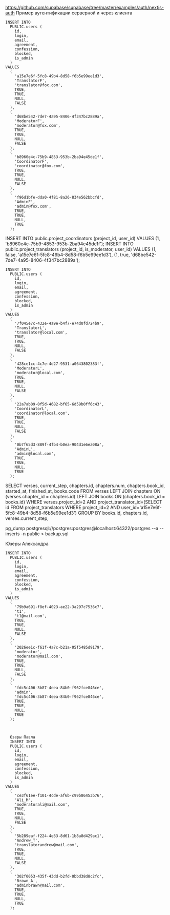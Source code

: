 https://github.com/supabase/supabase/tree/master/examples/auth/nextjs-auth
Пример аутентификации серверной и через клиента

    INSERT INTO
      PUBLIC.users (
        id,
        login,
        email,
        agreement,
        confession,
        blocked,
        is_admin
      )
    VALUES
      (
        'a15e7e6f-5fc8-49b4-8d58-f6b5e99ee1d3',
        'TranslatorF',
        'translator@fox.com',
        TRUE,
        TRUE,
        NULL,
        FALSE
      ),
      (
        'd68be542-7de7-4a95-8406-4f347bc2889a',
        'ModeratorF',
        'moderator@fox.com',
        TRUE,
        TRUE,
        NULL,
        FALSE
      ),
      (
        'b8960e4c-75b9-4853-953b-2ba94e45de1f',
        'CoordinatorF',
        'coordinator@fox.com',
        TRUE,
        TRUE,
        NULL,
        FALSE
      ),
      (
        'f96d1bfe-dda0-4f81-8a26-834e562bbcfd',
        'AdminF',
        'admin@fox.com',
        TRUE,
        TRUE,
        NULL,
        TRUE
      );
INSERT INTO public.project_coordinators (project_id, user_id) VALUES (1, 'b8960e4c-75b9-4853-953b-2ba94e45de1f');
INSERT INTO public.project_translators (project_id, is_moderator, user_id) VALUES
(1, false, 'a15e7e6f-5fc8-49b4-8d58-f6b5e99ee1d3'),
(1, true, 'd68be542-7de7-4a95-8406-4f347bc2889a');





    INSERT INTO
      PUBLIC.users (
        id,
        login,
        email,
        agreement,
        confession,
        blocked,
        is_admin
      )
    VALUES
      (
        '7f045e7c-432e-4a9e-b4f7-e74d0fd724b9',
        'TranslatorL',
        'translator@local.com',
        TRUE,
        TRUE,
        NULL,
        FALSE
      ),
      (
        '428ce1cc-4c7e-4d27-9531-a0643802383f',
        'ModeratorL',
        'moderator@local.com',
        TRUE,
        TRUE,
        NULL,
        FALSE
      ),
      (
        '22a7ab09-0f5d-4682-bf65-6d59b0ff6c43',
        'CoordinatorL',
        'coordinator@local.com',
        TRUE,
        TRUE,
        NULL,
        FALSE
      ),
      (
        '0b7f65d3-889f-4fb4-b0ea-904d1e6ea08a',
        'AdminL',
        'admin@local.com',
        TRUE,
        TRUE,
        NULL,
        TRUE
      );

SELECT verses, current_step, chapters.id, chapters.num, chapters.book_id, started_at, finished_at, books.code
FROM verses LEFT JOIN chapters ON (verses.chapter_id = chapters.id) LEFT JOIN books ON (chapters.book_id = books.id)
WHERE verses.project_id=2
  AND project_translator_id=(SELECT id FROM project_translators WHERE project_id=2 AND user_id='a15e7e6f-5fc8-49b4-8d58-f6b5e99ee1d3') GROUP BY books.id, chapters.id, verses.current_step;

pg_dump postgresql://postgres:postgres@localhost:64322/postgres --a --inserts -n public > backup.sql


Юзеры Александра


    INSERT INTO
      PUBLIC.users (
        id,
        login,
        email,
        agreement,
        confession,
        blocked,
        is_admin
      )
    VALUES
      (
        '79b9a691-f8ef-4023-ae22-3a297c7536c7',
        't1',
        't1@mail.com',
        TRUE,
        TRUE,
        NULL,
        FALSE
      ),
      (
        '2026ee1c-f61f-4a7c-b21a-05f5485d9179',
        'moderator',
        'moderator@mail.com',
        TRUE,
        TRUE,
        NULL,
        FALSE
      ),     
      (
        'fdc5c406-3b87-4eea-84b0-f962fce846ce',
        'admin',
        'fdc5c406-3b87-4eea-84b0-f962fce846ce',
        TRUE,
        TRUE,
        NULL,
        TRUE
      );



      Юзеры Павла
      INSERT INTO
      PUBLIC.users (
        id,
        login,
        email,
        agreement,
        confession,
        blocked,
        is_admin
      )
    VALUES
      (
        'ce3f61ee-f101-4cde-af6b-c99b86453b76',
        'Ali_M',
        'moderatorali@mail.com',
        TRUE,
        TRUE,
        NULL,
        FALSE
      ),
      (
        '5b289eaf-f224-4e33-8d61-1b8a8d429ac1',
        'Andrew_T',
        'translatorandrew@mail.com',
        TRUE,
        TRUE,
        NULL,
        FALSE
      ),     
      (
        '302f0053-435f-43dd-b2fd-0bbd38d8c2fc',
        'Brawn_A',
        'adminbrawn@mail.com',
        TRUE,
        TRUE,
        NULL,
        TRUE
      );
